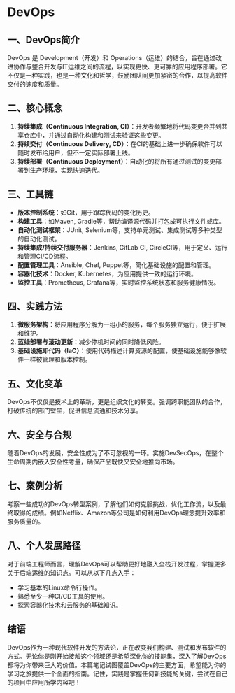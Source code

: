 # DevOps

## 一、DevOps简介
DevOps 是 Development（开发）和 Operations（运维）的结合，旨在通过改进协作与整合开发与IT运维之间的流程，以实现更快、更可靠的应用程序部署。它不仅是一种实践，也是一种文化和哲学，鼓励团队间更加紧密的合作，以提高软件交付的速度和质量。

## 二、核心概念
1. **持续集成（Continuous Integration, CI）**：开发者频繁地将代码变更合并到共享仓库中，并通过自动化构建和测试来验证这些变更。
2. **持续交付（Continuous Delivery, CD）**：在CI的基础上进一步确保软件可以随时发布给用户，但不一定实际部署上线。
3. **持续部署（Continuous Deployment）**：自动化的将所有通过测试的变更部署到生产环境，实现快速迭代。

## 三、工具链
- **版本控制系统**：如Git，用于跟踪代码的变化历史。
- **构建工具**：如Maven, Gradle等，帮助编译源代码并打包成可执行文件或库。
- **自动化测试框架**：JUnit, Selenium等，支持单元测试、集成测试等多种类型的自动化测试。
- **持续集成/持续交付服务器**：Jenkins, GitLab CI, CircleCI等，用于定义、运行和管理CI/CD流程。
- **配置管理工具**：Ansible, Chef, Puppet等，简化基础设施的配置和管理。
- **容器化技术**：Docker, Kubernetes，为应用提供一致的运行环境。
- **监控工具**：Prometheus, Grafana等，实时监控系统状态和服务健康情况。

## 四、实践方法
1. **微服务架构**：将应用程序分解为一组小的服务，每个服务独立运行，便于扩展和维护。
2. **蓝绿部署与滚动更新**：减少停机时间的同时降低风险。
3. **基础设施即代码（IaC）**：使用代码描述计算资源的配置，使基础设施能够像软件一样被管理和版本控制。

## 五、文化变革
DevOps不仅仅是技术上的革新，更是组织文化的转变。强调跨职能团队的合作，打破传统的部门壁垒，促进信息流通和技术分享。

## 六、安全与合规
随着DevOps的发展，安全性成为了不可忽视的一环。实施DevSecOps，在整个生命周期内嵌入安全性考量，确保产品既快又安全地推向市场。

## 七、案例分析
考察一些成功的DevOps转型案例，了解他们如何克服挑战，优化工作流，以及最终取得的成绩。例如Netflix、Amazon等公司是如何利用DevOps理念提升效率和服务质量的。

## 八、个人发展路径
对于前端工程师而言，理解DevOps可以帮助更好地融入全栈开发过程，掌握更多关于后端运维的知识点。可以从以下几点入手：
- 学习基本的Linux命令行操作。
- 熟悉至少一种CI/CD工具的使用。
- 探索容器化技术和云服务的基础知识。

## 结语
DevOps作为一种现代软件开发的方法论，正在改变我们构建、测试和发布软件的方式。无论你是刚开始接触这个领域还是希望深化你的技能集，深入了解DevOps都将为你带来巨大的价值。本篇笔记试图覆盖DevOps的主要方面，希望能为你的学习之旅提供一个全面的指南。记住，实践是掌握任何新技能的关键，尝试在自己的项目中应用所学内容吧！
